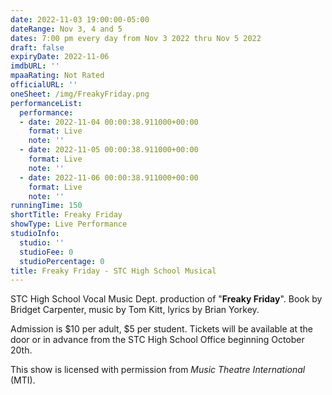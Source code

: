 ```yaml
---
date: 2022-11-03 19:00:00-05:00
dateRange: Nov 3, 4 and 5
dates: 7:00 pm every day from Nov 3 2022 thru Nov 5 2022
draft: false
expiryDate: 2022-11-06
imdbURL: ''
mpaaRating: Not Rated
officialURL: ''
oneSheet: /img/FreakyFriday.png
performanceList:
  performance:
  - date: 2022-11-04 00:00:38.911000+00:00
    format: Live
    note: ''
  - date: 2022-11-05 00:00:38.911000+00:00
    format: Live
    note: ''
  - date: 2022-11-06 00:00:38.911000+00:00
    format: Live
    note: ''
runningTime: 150
shortTitle: Freaky Friday
showType: Live Performance
studioInfo:
  studio: ''
  studioFee: 0
  studioPercentage: 0
title: Freaky Friday - STC High School Musical
---
```


STC High School Vocal Music Dept. production of "**Freaky Friday**".  Book by Bridget Carpenter, music by Tom Kitt, lyrics by Brian Yorkey.  

Admission is $10 per adult, $5 per student.  Tickets will be available at the door or in advance from the STC High School Office beginning October 20th.

This show is licensed with permission from _Music Theatre International_ (MTI).